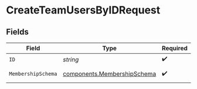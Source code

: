 # CreateTeamUsersByIDRequest


## Fields

| Field                                                                      | Type                                                                       | Required                                                                   | Description                                                                |
| -------------------------------------------------------------------------- | -------------------------------------------------------------------------- | -------------------------------------------------------------------------- | -------------------------------------------------------------------------- |
| `ID`                                                                       | *string*                                                                   | :heavy_check_mark:                                                         | Team name                                                                  |
| `MembershipSchema`                                                         | [components.MembershipSchema](../../models/components/membershipschema.md) | :heavy_check_mark:                                                         | MembershipSchema object                                                    |